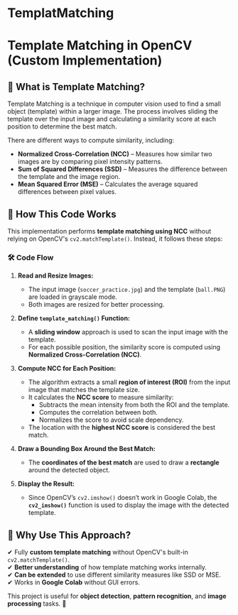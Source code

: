 # TemplatMatching
# Template Matching in OpenCV (Custom Implementation)

## 📌 What is Template Matching?
Template Matching is a technique in computer vision used to find a small object (template) within a larger image. The process involves sliding the template over the input image and calculating a similarity score at each position to determine the best match.

There are different ways to compute similarity, including:
- **Normalized Cross-Correlation (NCC)** – Measures how similar two images are by comparing pixel intensity patterns.
- **Sum of Squared Differences (SSD)** – Measures the difference between the template and the image region.
- **Mean Squared Error (MSE)** – Calculates the average squared differences between pixel values.

## 🔹 How This Code Works
This implementation performs **template matching using NCC** without relying on OpenCV's `cv2.matchTemplate()`. Instead, it follows these steps:

### 🛠 **Code Flow**
1. **Read and Resize Images:**  
   - The input image (`soccer_practice.jpg`) and the template (`ball.PNG`) are loaded in grayscale mode.  
   - Both images are resized for better processing.

2. **Define `template_matching()` Function:**  
   - A **sliding window** approach is used to scan the input image with the template.  
   - For each possible position, the similarity score is computed using **Normalized Cross-Correlation (NCC)**.  

3. **Compute NCC for Each Position:**  
   - The algorithm extracts a small **region of interest (ROI)** from the input image that matches the template size.  
   - It calculates the **NCC score** to measure similarity:
     - Subtracts the mean intensity from both the ROI and the template.  
     - Computes the correlation between both.  
     - Normalizes the score to avoid scale dependency.  
   - The location with the **highest NCC score** is considered the best match.  

4. **Draw a Bounding Box Around the Best Match:**  
   - The **coordinates of the best match** are used to draw a **rectangle** around the detected object.  

5. **Display the Result:**  
   - Since OpenCV’s `cv2.imshow()` doesn’t work in Google Colab, the **`cv2_imshow()`** function is used to display the image with the detected template.  

## 🎯 **Why Use This Approach?**
✔ Fully **custom template matching** without OpenCV's built-in `cv2.matchTemplate()`.  
✔ **Better understanding** of how template matching works internally.  
✔ **Can be extended** to use different similarity measures like SSD or MSE.  
✔ Works in **Google Colab** without GUI errors.  

This project is useful for **object detection**, **pattern recognition**, and **image processing** tasks. 🚀  

